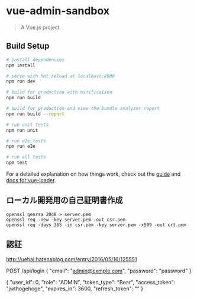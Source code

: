 # vue-admin-sandbox

> A Vue.js project

## Build Setup

``` bash
# install dependencies
npm install

# serve with hot reload at localhost:8080
npm run dev

# build for production with minification
npm run build

# build for production and view the bundle analyzer report
npm run build --report

# run unit tests
npm run unit

# run e2e tests
npm run e2e

# run all tests
npm test
```

For a detailed explanation on how things work, check out the [guide](http://vuejs-templates.github.io/webpack/) and [docs for vue-loader](http://vuejs.github.io/vue-loader).


## ローカル開発用の自己証明書作成

```
openssl genrsa 2048 > server.pem
openssl req -new -key server.pem -out csr.pem
openssl req -days 365 -in csr.pem -key server.pem -x509 -out crt.pem
```

## 認証
http://uehaj.hatenablog.com/entry/2016/05/16/125551

POST /api/login
{
    "email": "admin@exmple.com",
    "password": "password"
}

{
    "user_id": 0,
    "role": "ADMIN",
    "token_type": "Bear",
    "access_token": "jwthogehoge",
    "expires_in": 3600,
    "refresh_token": ""
}